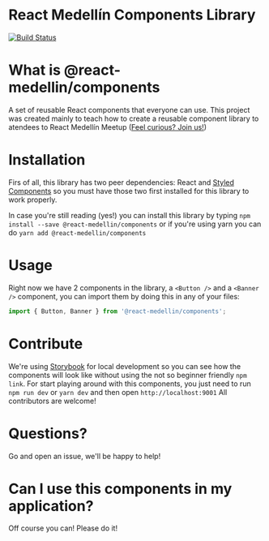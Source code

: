 # React Medellín Components Library
[![Build Status](https://travis-ci.org/react-medellin/components.svg?branch=master)](https://travis-ci.org/react-medellin/components)

# What is @react-medellin/components
A set of reusable React components that everyone can use. This project was created mainly to teach how to create a reusable component library to atendees to React Medellín Meetup ([Feel curious? Join us!](https://meetup.com/React-Medellin))

# Installation
Firs of all, this library has two peer dependencies: React and [Styled Components](https://github.com/styled-components/styled-components) so you must have those two first installed for this library to work properly.

In case you're still reading (yes!) you can install this library by typing `npm install --save @react-medellin/components` or if you're using yarn you can do `yarn add @react-medellin/components`

# Usage
Right now we have 2 components in the library, a `<Button />` and a `<Banner />` component, you can import them by doing this in any of your files:
```js
import { Button, Banner } from '@react-medellin/components';
```

# Contribute
We're using [Storybook](https://github.com/storybooks/storybook) for local development so you can see how the components will look like without using the not so beginner friendly `npm link`. For start playing around with this components, you just need to run `npm run dev` or `yarn dev` and then open `http://localhost:9001`
All contributors are welcome!

# Questions?
Go and open an issue, we'll be happy to help!

# Can I use this components in my application?
Off course you can! Please do it!
